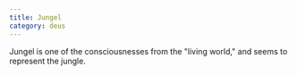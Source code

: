 ```yaml
---
title: Jungel
category: deus
---
```

Jungel is one of the consciousnesses from the &quot;living world,&quot; and seems to represent the jungle.

